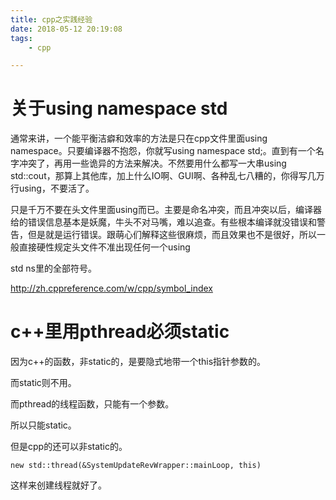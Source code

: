 ```yaml
---
title: cpp之实践经验
date: 2018-05-12 20:19:08
tags:
	- cpp

---
```




# 关于using namespace std

通常来讲，一个能平衡洁癖和效率的方法是只在cpp文件里面using namespace。只要编译器不抱怨，你就写using namespace std;。直到有一个名字冲突了，再用一些诡异的方法来解决。不然要用什么都写一大串using std::cout，那算上其他库，加上什么IO啊、GUI啊、各种乱七八糟的，你得写几万行using，不要活了。

只是千万不要在头文件里面using而已。主要是命名冲突，而且冲突以后，编译器给的错误信息基本是妖魔，牛头不对马嘴，难以追查。有些根本编译就没错误和警告，但是就是运行错误。跟萌心们解释这些很麻烦，而且效果也不是很好，所以一般直接硬性规定头文件不准出现任何一个using



std ns里的全部符号。

http://zh.cppreference.com/w/cpp/symbol_index



# c++里用pthread必须static

因为c++的函数，非static的，是要隐式地带一个this指针参数的。

而static则不用。

而pthread的线程函数，只能有一个参数。

所以只能static。

但是cpp的还可以非static的。

```
new std::thread(&SystemUpdateRevWrapper::mainLoop, this)
```

这样来创建线程就好了。

